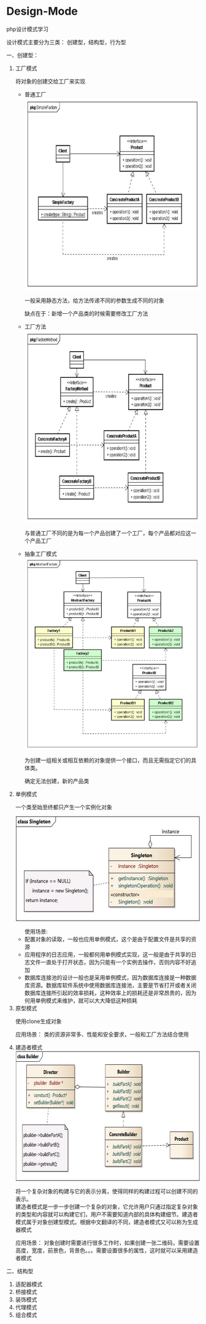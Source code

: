 # Design-Mode
php设计模式学习

设计模式主要分为三类：
    创建型，结构型，行为型

一、创建型：
<ol>
    <li>工厂模式</li>
        <p>将对象的创建交给工厂来实现</p>
        <ul>
            <li>普通工厂</li>
                <img src="./img/SimpleFactory.jpg" height="500" width="660" alt="">
                <p>一般采用静态方法，给方法传递不同的参数生成不同的对象</p>
                <p>缺点在于：新增一个产品类的时候需要修改工厂方法</p>
            <li>工厂方法</li>
                <img src="./img/FactoryMethod.jpg" height="501" width="660" alt="">
                <p>与普通工厂不同的是为每一个产品创建了一个工厂，每个产品都对应这一个产品工厂</p>
            <li>抽象工厂模式</li>
                <img src="./img/AbstractFactory.jpg" height="501" width="660" alt="">
                <p>为创建一组相关或相互依赖的对象提供一个接口，而且无需指定它们的具体类。</p>
                <p>确定无法创建，新的产品类</p>
        </ul>
    <li>单例模式</li>
        <p>一个类至始至终都只产生一个实例化对象</p>
        <img src="img/Singleton.jpg" height="273" width="550" alt="">
        <ul>使用场景:
            <li>配置对象的读取，一般也应用单例模式，这个是由于配置文件是共享的资源</li>
            <li>应用程序的日志应用，一般都何用单例模式实现，这一般是由于共享的日志文件一直处于打开状态，因为只能有一个实例去操作，否则内容不好追加</li>
            <li>数据库连接池的设计一般也是采用单例模式，因为数据库连接是一种数据库资源。数据库软件系统中使用数据库连接池，主要是节省打开或者关闭数据库连接所引起的效率损耗，这种效率上的损耗还是非常昂贵的，因为何用单例模式来维护，就可以大大降低这种损耗</li>
        </ul>
    <li>原型模式</li>
        <p>使用clone生成对象</p>
        <p>应用场景： 类的资源非常多、性能和安全要求，一般和工厂方法结合使用</p>
    <li>建造者模式</li>
        <img src="img/Builder.jpg" height="338" width="713" alt="">
        <p>将一个复杂对象的构建与它的表示分离，使得同样的构建过程可以创建不同的表示。<br>
            建造者模式是一步一步创建一个复杂的对象，它允许用户只通过指定复杂对象的类型和内容就可以构建它们，用户不需要知道内部的具体构建细节。建造者模式属于对象创建型模式。根据中文翻译的不同，建造者模式又可以称为生成器模式</p>
        <p>应用场景： 对象创建时需要进行很多工作时，如果创建一张二维码，需要设置高度，宽度，前景色，背景色。。。需要设置很多的属性，这时就可以采用建造者模式</p>
</ol>
二、结构型
    <ol>
        <li>适配器模式</li>
        <li>桥接模式</li>
        <li>装饰模式</li>
        <li>代理模式</li>
        <li>组合模式</li>
    </ol>


